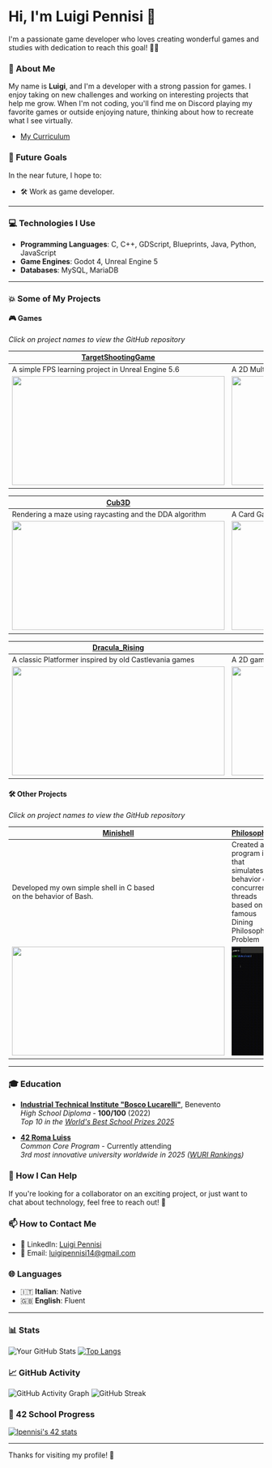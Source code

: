 # Hi, I'm Luigi Pennisi 👋

I'm a passionate game developer who loves creating wonderful games and studies with dedication to reach this goal! 👨‍💻

### 🚀 About Me
My name is **Luigi**, and I'm a developer with a strong passion for games. I enjoy taking on new challenges and working on interesting projects that help me grow. When I'm not coding, you'll find me on Discord playing my favorite games or outside enjoying nature, thinking about how to recreate what I see virtually.
- [My Curriculum](CV_EN_Pennisi_Luigi.pdf)

### 🚀 Future Goals
In the near future, I hope to:
- 🛠️ Work as game developer.

---

### 💻 Technologies I Use

- **Programming Languages**: C, C++, GDScript, Blueprints, Java, Python, JavaScript
- **Game Engines**: Godot 4, Unreal Engine 5
- **Databases**: MySQL, MariaDB

---

### 💥 Some of My Projects

#### 🎮 Games

*Click on project names to view the GitHub repository*

|              **[TargetShootingGame](https://github.com/Ruy41321/TargetShootingGame)**                                          |                                 **[IceSkating](https://github.com/Ruy41321/IceSkating)**                                        |
|-----------------------------------------------------------------|----------------------------------------------------------------------------------|
|     A simple FPS learning project in Unreal Engine 5.6         |                   A 2D Multiplayer Puzzle Game with Procedural Maps                  |
|  <img src="https://github.com/Ruy41321/TargetShootingGame/blob/main/Extra/MiniPreview.png" width="420" height="215"> |  <img src="https://github.com/Ruy41321/IceSkating/blob/main/extra/Preview.gif" width="420" height="215"> |

|              **[Cub3D](https://github.com/Ruy41321/42_Cub3D)**                                                   |                                 **[JTrash](https://github.com/Ruy41321/JTrash)**                                        |
|--------------------------------------------------------------------------|----------------------------------------------------------------------------------|
|   Rendering a maze using raycasting and the DDA algorithm                |                   A Card Game for Windows                  |
|  <img src="https://github.com/Ruy41321/42_Cub3D/blob/main/extra/cub.gif" width="420" height="215"> |  <a href="https://youtu.be/iM-lA3DXjxs" target="_blank"><img src="https://github.com/Ruy41321/JTrash/assets/100509825/3f568ddb-419b-4d58-b762-58f47fc2dc5c" width="420" height="215" /></a> |

|              **[Dracula_Rising](https://github.com/Ruy41321/Dracula_Rising)**                                  |                      **[AlienEggs](https://github.com/Ruy41321/AlienEggs)**                             |
|---------------------------------------------------------|------------------------------------------------------------|
|            A classic Platformer inspired by old Castlevania games                      |            A 2D game where you have to run from an Alien   |
| <img src="https://github.com/Ruy41321/Dracula_Rising/blob/main/extra/preview.gif"  width="420" height="215"> | <img src="https://github.com/Ruy41321/AlienEggs/blob/main/extra/execution.gif" width="420" height="215"> |

#### 🛠️ Other Projects

*Click on project names to view the GitHub repository*

|              **[Minishell](https://github.com/Ruy41321/42_Minishell)**                                                                                       |                                 **[Philosophers](https://github.com/Ruy41321/42_Philosophers)**                                                                                   |
|--------------------------------------------------------------------------------------------------------------|-----------------------------------------------------------------------------------------------------------------------------|
|   <div style="max-width: 420px;">Developed my own simple shell in C based <br>on the behavior of Bash.</div>                                          | <div style="max-width: 420px;">Created a program in C that simulates the behavior of N <br>concurrent threads based on the famous<br> Dining Philosophers Problem</div>  |
|  <img src="https://github.com/Ruy41321/42_Minishell/blob/main/extra/minishell.gif" width="420" height="215"> |  <img src="https://github.com/Ruy41321/42_Philosophers/blob/main/extra/execution.gif" width="420" height="215">             |

---

### 🎓 Education

- **[Industrial Technical Institute "Bosco Lucarelli"](https://www.itilucarelli.edu.it/)**, Benevento  
  *High School Diploma* - **100/100** (2022)  
  *Top 10 in the [World's Best School Prizes 2025](https://t4.education/worlds-best-school-prizes/)*

- **[42 Roma Luiss](https://42roma.it/)**  
  *Common Core Program* - Currently attending  
  *3rd most innovative university worldwide in 2025 ([WURI Rankings](https://www.wuri.world/wuri-ranking-2025))*

### 📍 How I Can Help
If you're looking for a collaborator on an exciting project, or just want to chat about technology, feel free to reach out! 💬

### 📫 How to Contact Me
- 💼 LinkedIn: [Luigi Pennisi](https://www.linkedin.com/in/luigi-pennisi-03271922b/)
- 📧 Email: [luigipennisi14@gmail.com](mailto:luigipennisi14@gmail.com)

### 🌐 Languages
- 🇮🇹 **Italian**: Native
- 🇬🇧 **English**: Fluent

---

### 📊 Stats
![Your GitHub Stats](https://github-readme-stats.vercel.app/api?username=ruy41321&show_icons=true&count_private=true&hide=prs)
[![Top Langs](https://github-readme-stats.vercel.app/api/top-langs/?username=Ruy41321&layout=compact)](https://github.com/anuraghazra/github-readme-stats)

### 📈 GitHub Activity
![GitHub Activity Graph](https://github-readme-activity-graph.vercel.app/graph?username=Ruy41321&theme=react-dark&hide_border=true)
![GitHub Streak](https://github-readme-streak-stats.herokuapp.com/?user=Ruy41321&theme=dark)

### 🏫 42 School Progress
[![lpennisi's 42 stats](https://badge.mediaplus.ma/greenbinary/lpennisi?1337Badge=off&UM6P=off)](https://github.com/oakoudad/badge42)

---

Thanks for visiting my profile! 👾
